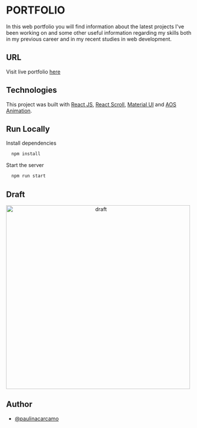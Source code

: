 # PORTFOLIO

In this web portfolio you will find information about the latest projects I've been working on and some other useful information regarding my skills both in my previous career and in my recent studies in web development.

## URL

Visit live portfolio [here](https://portfolio2023-ashy.vercel.app/)

## Technologies

This project was built with [React JS](https://react.dev/), [React Scroll](https://www.npmjs.com/package/react-scroll), [Material UI](https://mui.com/) and [AOS Animation](https://www.npmjs.com/package/aos). 

## Run Locally

Install dependencies

```bash
  npm install
```

Start the server

```bash
  npm run start
```
## Draft

<img style="text-align: center" src="https://i.postimg.cc/x832qzdq/Untitled-3.png" alt="draft" width="500" />

## Author

- [@paulinacarcamo](https://github.com/PaulinaCarcamo)
